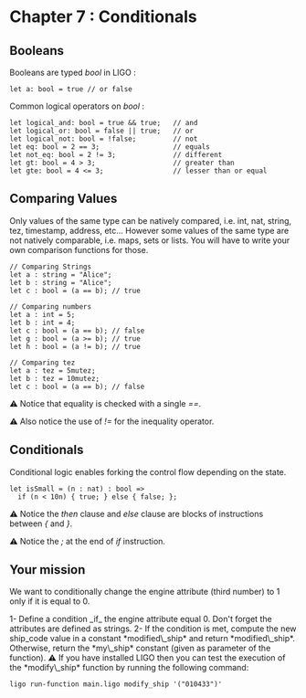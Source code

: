 # Chapter 7 : Conditionals

<dialog character="robot">[DROID-1242] INVALID CONDITIONAL INSTRUCTIONS. ERR %%$7834[[{23e3}]] PLEASE SPECIFY CONDITIONAL INSTRUCTIONS.</dialog>

## Booleans

Booleans are typed _bool_ in LIGO :

```
let a: bool = true // or false
```

Common logical operators on _bool_ :

```
let logical_and: bool = true && true;   // and
let logical_or: bool = false || true;   // or
let logical_not: bool = !false;         // not
let eq: bool = 2 == 3;                  // equals
let not_eq: bool = 2 != 3;              // different
let gt: bool = 4 > 3;                   // greater than
let gte: bool = 4 <= 3;                 // lesser than or equal
```

## Comparing Values

Only values of the same type can be natively compared, i.e. int, nat, string, tez, timestamp, address, etc... However some values of the same type are not natively comparable, i.e. maps, sets or lists. You will have to write your own comparison functions for those.

```
// Comparing Strings
let a : string = "Alice";
let b : string = "Alice";
let c : bool = (a == b); // true

// Comparing numbers
let a : int = 5;
let b : int = 4;
let c : bool = (a == b); // false
let g : bool = (a >= b); // true
let h : bool = (a != b); // true

// Comparing tez
let a : tez = 5mutez;
let b : tez = 10mutez;
let c : bool = (a == b); // false
```

⚠️ Notice that equality is checked with a single _==_.

⚠️ Also notice the use of _!=_ for the inequality operator.

## Conditionals

Conditional logic enables forking the control flow depending on the state.

```
let isSmall = (n : nat) : bool =>
  if (n < 10n) { true; } else { false; };
```

⚠️ Notice the *then* clause and *else* clause are blocks of instructions between _{_ and _}_.

⚠️ Notice the _;_ at the end of _if_ instruction.

## Your mission

We want to conditionally change the engine attribute (third number) to 1 only if it is equal to 0.

<!-- prettier-ignore -->1- Define a condition _if_ the engine attribute equal 0. Don't forget the attributes are defined as strings.

<!-- prettier-ignore -->2- If the condition is met, compute the new ship_code value in a constant *modified\_ship* and return *modified\_ship*. Otherwise, return the *my\_ship* constant (given as parameter of the function).

<!-- prettier-ignore -->⚠️ If you have installed LIGO then you can test the execution of the *modify\_ship* function by running the following command:

```
ligo run-function main.ligo modify_ship '("010433")'
```
